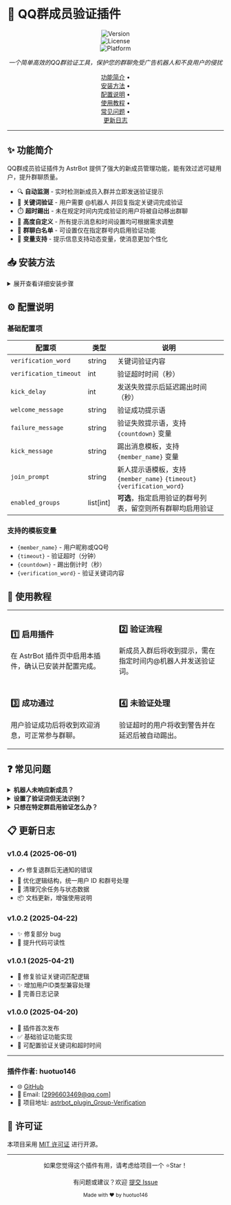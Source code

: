 # 🤖 QQ群成员验证插件

<div align="center">

![Version](https://img.shields.io/badge/version-1.0.4-blue.svg)  
![License](https://img.shields.io/badge/license-MIT-green.svg)  
![Platform](https://img.shields.io/badge/platform-AstrBot-purple.svg)

*一个简单高效的QQ群验证工具，保护您的群聊免受广告机器人和不良用户的侵扰*

[功能简介](#✨-功能简介) •  
[安装方法](#📥-安装方法) •  
[配置说明](#⚙️-配置说明) •  
[使用教程](#📝-使用教程) •  
[常见问题](#❓-常见问题) •  
[更新日志](#📋-更新日志)

</div>

---

## ✨ 功能简介

QQ群成员验证插件为 AstrBot 提供了强大的新成员管理功能，能有效过滤可疑用户，提升群聊质量。

- 🔍 **自动监测** - 实时检测新成员入群并立即发送验证提示  
- 🔑 **关键词验证** - 用户需要 @机器人 并回复指定关键词完成验证  
- ⏱️ **超时踢出** - 未在规定时间内完成验证的用户将被自动移出群聊  
- 🎨 **高度自定义** - 所有提示消息和时间设置均可根据需求调整  
- 📌 **群聊白名单** - 可设置仅在指定群号内启用验证功能  
- 🔄 **变量支持** - 提示信息支持动态变量，使消息更加个性化  

## 📥 安装方法

<details>
<summary>展开查看详细安装步骤</summary>

1. 进入 AstrBot 的插件管理界面  
2. 搜索 `astrbot_plugin_Group-Verification` 进行安装  
3. 配置插件选项（关键词、超时等）  
4. 保存并重启机器人或手动解压 release 包放入插件目录  
5. 配置 `_conf_schema.json` 以启用特定功能，如群聊限制  

</details>

## ⚙️ 配置说明

### 基础配置项

| 配置项 | 类型 | 说明 |
|--------|------|------|
| `verification_word` | string | 关键词验证内容 |
| `verification_timeout` | int | 验证超时时间（秒） |
| `kick_delay` | int | 发送失败提示后延迟踢出时间（秒） |
| `welcome_message` | string | 验证成功提示语 |
| `failure_message` | string | 验证失败提示语，支持 `{countdown}` 变量 |
| `kick_message` | string | 踢出消息模板，支持 `{member_name}` 变量 |
| `join_prompt` | string | 新人提示语模板，支持 `{member_name}` `{timeout}` `{verification_word}` |
| `enabled_groups` | list[int] | **可选**，指定启用验证的群号列表，留空则所有群聊均启用验证 |

### 支持的模板变量

- `{member_name}` - 用户昵称或QQ号  
- `{timeout}` - 验证超时（分钟）  
- `{countdown}` - 踢出倒计时（秒）  
- `{verification_word}` - 验证关键词内容  

## 📝 使用教程

<table>
  <tr>
    <td width="50%">
      <h3>1️⃣ 启用插件</h3>
      <p>在 AstrBot 插件页中启用本插件，确认已安装并配置完成。</p>
    </td>
    <td width="50%">
      <h3>2️⃣ 验证流程</h3>
      <p>新成员入群后将收到提示，需在指定时间内@机器人并发送验证词。</p>
    </td>
  </tr>
  <tr>
    <td width="50%">
      <h3>3️⃣ 成功通过</h3>
      <p>用户验证成功后将收到欢迎消息，可正常参与群聊。</p>
    </td>
    <td width="50%">
      <h3>4️⃣ 未验证处理</h3>
      <p>验证超时的用户将收到警告并在延迟后被自动踢出。</p>
    </td>
  </tr>
</table>

## ❓ 常见问题

<details>
<summary><b>机器人未响应新成员？</b></summary>
<p>请确认机器人是否为管理员，并检查 AstrBot 的事件通知权限设置。</p>
</details>

<details>
<summary><b>设置了验证词但无法识别？</b></summary>
<p>请确保用户消息中包含验证词，并正确 @ 机器人。</p>
</details>

<details>
<summary><b>只想在特定群启用验证怎么办？</b></summary>
<p>请在配置中添加 `enabled_groups` 项，例如 `[123456789, 987654321]`。</p>
</details>

## 📋 更新日志

### v1.0.4 (2025-06-01)
-  ✍️ 修复退群后无通知的错误
- 🔧 优化逻辑结构，统一用户 ID 和群号处理
- 🧹 清理冗余任务与状态数据
- 📦 文档更新，增强使用说明

### v1.0.2 (2025-04-22)
- ✨ 修复部分 bug  
- 📝 提升代码可读性  

### v1.0.1 (2025-04-21)
- 🐛 修复验证关键词匹配逻辑  
- ✨ 增加用户ID类型兼容处理  
- 📝 完善日志记录  

### v1.0.0 (2025-04-20)
- 🚀 插件首次发布  
- ✅ 基础验证功能实现  
- 🔧 可配置验证关键词和超时时间  

---

### 插件作者: huotuo146

- 🌐 [GitHub](https://github.com/huntuo146)  
- 📧 Email: [2996603469@qq.com]  
- 🔗 项目地址: [astrbot_plugin_Group-Verification](https://github.com/huntuo146/astrbot_plugin_Group-Verification)

## 📜 许可证

本项目采用 [MIT 许可证](LICENSE) 进行开源。

---

<div align="center">
<p>如果您觉得这个插件有用，请考虑给项目一个 ⭐Star！</p>
<p>有问题或建议？欢迎 <a href="https://github.com/huntuo146/astrbot_plugin_Group-Verification/issues/new">提交 Issue</a></p>
<sub>Made with ❤️ by huotuo146</sub>
</div>
